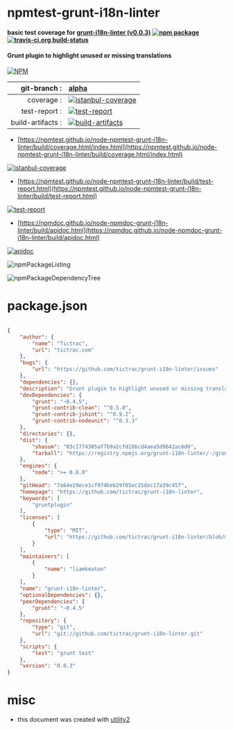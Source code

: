 # npmtest-grunt-i18n-linter

#### basic test coverage for  [grunt-i18n-linter (v0.0.3)](https://github.com/tictrac/grunt-i18n-linter)  [![npm package](https://img.shields.io/npm/v/npmtest-grunt-i18n-linter.svg?style=flat-square)](https://www.npmjs.org/package/npmtest-grunt-i18n-linter) [![travis-ci.org build-status](https://api.travis-ci.org/npmtest/node-npmtest-grunt-i18n-linter.svg)](https://travis-ci.org/npmtest/node-npmtest-grunt-i18n-linter)

#### Grunt plugin to highlight unused or missing translations

[![NPM](https://nodei.co/npm/grunt-i18n-linter.png?downloads=true&downloadRank=true&stars=true)](https://www.npmjs.com/package/grunt-i18n-linter)

| git-branch : | [alpha](https://github.com/npmtest/node-npmtest-grunt-i18n-linter/tree/alpha)|
|--:|:--|
| coverage : | [![istanbul-coverage](https://npmtest.github.io/node-npmtest-grunt-i18n-linter/build/coverage.badge.svg)](https://npmtest.github.io/node-npmtest-grunt-i18n-linter/build/coverage.html/index.html)|
| test-report : | [![test-report](https://npmtest.github.io/node-npmtest-grunt-i18n-linter/build/test-report.badge.svg)](https://npmtest.github.io/node-npmtest-grunt-i18n-linter/build/test-report.html)|
| build-artifacts : | [![build-artifacts](https://npmtest.github.io/node-npmtest-grunt-i18n-linter/glyphicons_144_folder_open.png)](https://github.com/npmtest/node-npmtest-grunt-i18n-linter/tree/gh-pages/build)|

- [https://npmtest.github.io/node-npmtest-grunt-i18n-linter/build/coverage.html/index.html](https://npmtest.github.io/node-npmtest-grunt-i18n-linter/build/coverage.html/index.html)

[![istanbul-coverage](https://npmtest.github.io/node-npmtest-grunt-i18n-linter/build/screenCapture.buildCi.browser.%252Ftmp%252Fbuild%252Fcoverage.lib.html.png)](https://npmtest.github.io/node-npmtest-grunt-i18n-linter/build/coverage.html/index.html)

- [https://npmtest.github.io/node-npmtest-grunt-i18n-linter/build/test-report.html](https://npmtest.github.io/node-npmtest-grunt-i18n-linter/build/test-report.html)

[![test-report](https://npmtest.github.io/node-npmtest-grunt-i18n-linter/build/screenCapture.buildCi.browser.%252Ftmp%252Fbuild%252Ftest-report.html.png)](https://npmtest.github.io/node-npmtest-grunt-i18n-linter/build/test-report.html)

- [https://npmdoc.github.io/node-npmdoc-grunt-i18n-linter/build/apidoc.html](https://npmdoc.github.io/node-npmdoc-grunt-i18n-linter/build/apidoc.html)

[![apidoc](https://npmdoc.github.io/node-npmdoc-grunt-i18n-linter/build/screenCapture.buildCi.browser.%252Ftmp%252Fbuild%252Fapidoc.html.png)](https://npmdoc.github.io/node-npmdoc-grunt-i18n-linter/build/apidoc.html)

![npmPackageListing](https://npmtest.github.io/node-npmtest-grunt-i18n-linter/build/screenCapture.npmPackageListing.svg)

![npmPackageDependencyTree](https://npmtest.github.io/node-npmtest-grunt-i18n-linter/build/screenCapture.npmPackageDependencyTree.svg)



# package.json

```json

{
    "author": {
        "name": "Tictrac",
        "url": "tictrac.com"
    },
    "bugs": {
        "url": "https://github.com/tictrac/grunt-i18n-linter/issues"
    },
    "dependencies": {},
    "description": "Grunt plugin to highlight unused or missing translations",
    "devDependencies": {
        "grunt": "~0.4.5",
        "grunt-contrib-clean": "^0.5.0",
        "grunt-contrib-jshint": "^0.9.2",
        "grunt-contrib-nodeunit": "^0.3.3"
    },
    "directories": {},
    "dist": {
        "shasum": "03c1774385af7b9a2cfd166cd4aea5d9642ac6d0",
        "tarball": "https://registry.npmjs.org/grunt-i18n-linter/-/grunt-i18n-linter-0.0.3.tgz"
    },
    "engines": {
        "node": ">= 0.8.0"
    },
    "gitHead": "7a64e19ece1cf974beb29f85ec15dec17a39c45f",
    "homepage": "https://github.com/tictrac/grunt-i18n-linter",
    "keywords": [
        "gruntplugin"
    ],
    "licenses": [
        {
            "type": "MIT",
            "url": "https://github.com/tictrac/grunt-i18n-linter/blob/master/LICENSE-MIT"
        }
    ],
    "maintainers": [
        {
            "name": "liamkeaton"
        }
    ],
    "name": "grunt-i18n-linter",
    "optionalDependencies": {},
    "peerDependencies": {
        "grunt": "~0.4.5"
    },
    "repository": {
        "type": "git",
        "url": "git://github.com/tictrac/grunt-i18n-linter.git"
    },
    "scripts": {
        "test": "grunt test"
    },
    "version": "0.0.3"
}
```



# misc
- this document was created with [utility2](https://github.com/kaizhu256/node-utility2)
